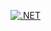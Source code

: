 [![.NET](https://github.com/motsamaiteboho/TestYourBootcampInCSharp/actions/workflows/dotnet.yml/badge.svg)](https://github.com/motsamaiteboho/TestYourBootcampInCSharp/actions/workflows/dotnet.yml)

